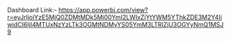 Dashboard Link:- https://app.powerbi.com/view?r=eyJrIjoiYzE5MjQ0ZDMtMDk5Mi00YmI2LWIxZjYtYWM5YThkZDE3M2Y4IiwidCI6IjI4MTUxNzYzLTk3OGMtNDMyYS05YmM3LTRlZjU3OGYyNmQ1MSJ9
